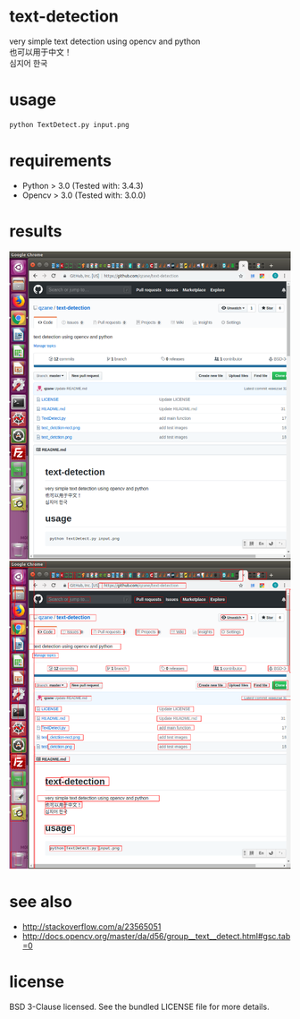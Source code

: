 # text-detection
very simple text detection using opencv and python <br>
也可以用于中文！ <br>
심지어 한국 <br>

# usage
``` bash
python TextDetect.py input.png
```

# requirements
* Python > 3.0 (Tested with: 3.4.3)
* Opencv > 3.0 (Tested with: 3.0.0)

# results

![original image](/test_detection.png) ![tests](/test_detection-rect.png)

# see also
* http://stackoverflow.com/a/23565051
* http://docs.opencv.org/master/da/d56/group__text__detect.html#gsc.tab=0

# license
BSD 3-Clause licensed. See the bundled LICENSE file for more details.
